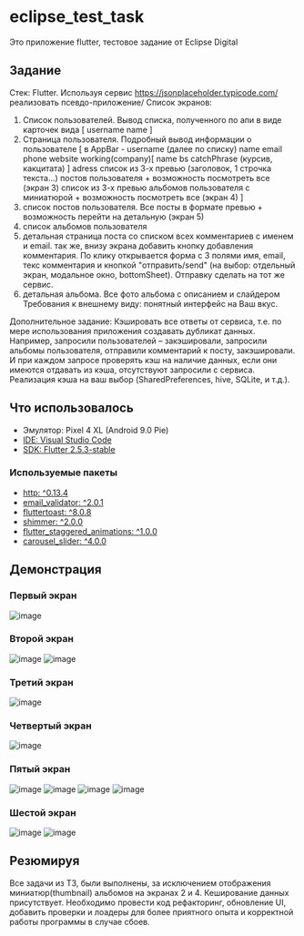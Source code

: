 # eclipse_test_task

Это приложение flutter, тестовое задание от Eclipse Digital

## Задание

Стек: Flutter.
Используя сервис https://jsonplaceholder.typicode.com/ реализовать псевдо-приложение/
Список экранов:

1. Список пользователей. Вывод списка, полученного по апи в виде карточек вида
   [
   username
   name
   ]
2. Страница пользователя. Подробный вывод информации о пользователе
   [
   в AppBar - username
   (далее по списку)
   name
   email
   phone
   website
   working(company)[
   name
   bs
   catchPhrase (курсив, какцитата)
   ]
   adress
   список из 3-х превью (заголовок, 1 строчка текста...) постов пользователя + возможность посмотреть все (экран 3)
   список из 3-х превью альбомов пользователя с миниатюрой + возможность посмотреть все (экран 4)
   ]
3. список постов пользователя. Все посты в формате превью + возможность перейти на детальную (экран 5)
4. список альбомов пользователя
5. детальная страница поста со списком всех комментариев c именем и email. так же, внизу экрана добавить кнопку добавления комментария. По клику открывается форма с 3 полями имя, email, текс комментария и кнопкой "отправить/send" (на выбор: отдельный экран, модальное окно, bottomSheet). Отправку сделать на тот же сервис.
6. детальная альбома. Все фото альбома с описанием и слайдером
   Требования к внешнему виду: понятный интерфейс на Ваш вкус.

Дополнительное задание:
Кэшировать все ответы от сервиса, т.е. по мере использования приложения создавать дубликат данных. Например, запросили пользователей – закэшировали, запросили альбомы пользователя, отправили комментарий к посту, закэшировали. И при каждом запросе проверять кэш на наличие данных, если они имеются отдавать из кэша, отсутствуют запросили с сервиса. Реализация кэша на ваш выбор (SharedPreferences, hive, SQLite, и т.д.).

## Что использовалось

- Эмулятор: Pixel 4 XL (Android 9.0 Pie)
- [IDE: Visual Studio Code](https://visualstudio.microsoft.com/ru/vs/)
- [SDK: Flutter 2.5.3-stable](https://docs.flutter.dev/get-started/install/windows)

### Используемые пакеты

- [http: ^0.13.4](https://pub.dev/packages/http)
- [email_validator: ^2.0.1](https://pub.dev/packages/email_validator)
- [fluttertoast: ^8.0.8](https://pub.dev/packages/fluttertoast)
- [shimmer: ^2.0.0](https://pub.dev/packages/shimmer)
- [flutter_staggered_animations: ^1.0.0](https://pub.dev/packages/flutter_staggered_animations)
- [carousel_slider: ^4.0.0](https://pub.dev/packages/carousel_slider)

## Демонстрация

### Первый экран

![image](https://user-images.githubusercontent.com/71566968/143688365-667b6240-3079-4cba-82a4-cd1897949022.png)

### Второй экран
![image](https://user-images.githubusercontent.com/71566968/143688375-712044b0-8c8d-4896-8716-d6dc3626b157.png)
![image](https://user-images.githubusercontent.com/71566968/143688404-715762c0-4101-49f6-92c6-89f40d71f1cc.png)

### Третий экран 
![image](https://user-images.githubusercontent.com/71566968/143920623-8eb7220e-2ccf-4f12-bb6b-a6ec85412b24.png)

### Четвертый экран

![image](https://user-images.githubusercontent.com/71566968/143920678-e7cf93fd-ac19-4036-b9d3-c9251d2026ee.png)

### Пятый экран

![image](https://user-images.githubusercontent.com/71566968/143920753-5e541854-f97b-47f2-ad7e-87168531bdf1.png)
![image](https://user-images.githubusercontent.com/71566968/143920809-bba9311d-5b02-4304-858d-e7846f03f3f7.png)
![image](https://user-images.githubusercontent.com/71566968/143920833-dfb6b4f4-633e-4a6a-bc30-383f017db3aa.png)
![image](https://user-images.githubusercontent.com/71566968/143920854-d7ea2e92-db7b-452f-ac68-6961473b3ba6.png)

### Шестой экран 

![image](https://user-images.githubusercontent.com/71566968/143920949-6768a1a4-b7bc-456b-a8cb-d0b4290ab75f.png)
![image](https://user-images.githubusercontent.com/71566968/143920918-2766ea6f-3f97-4271-9fde-50da73cd6f44.png)

## Резюмируя
Все задачи из ТЗ, были выполнены, за исключением отображения миниатюр(thumbnail) альбомов на экранах 2 и 4. Кеширование данных присутствует.
Необходимо провести код рефакторинг, обновление UI, добавить проверки и лоадеры для более приятного опыта и корректной работы программы в случае сбоев. 
